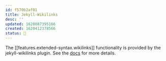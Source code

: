 ```yaml
---
id: f570b2af01
title: Jekyll-Wikilinks
desc: ''
updated: 1628087395166
created: 1620412378566
status: 🍈
---
```


The [[features.extended-syntax.wikilinks]] functionality is provided by the jekyll-wikilinks plugin. See the [docs](https://github.com/manunamz/jekyll-wikilinks) for more details.
